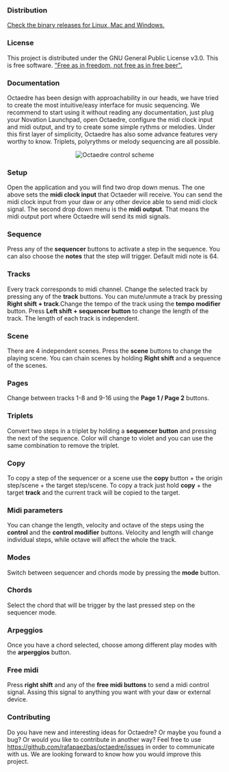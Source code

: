 ### Distribution
[Check the binary releases for Linux, Mac and Windows.](https://github.com/rafapaezbas/octaedre/releases)

### License
This project is distributed under the GNU General Public License v3.0. This is free software. ["Free as in freedom, not free as in free beer".](https://en.wikipedia.org/wiki/Gratis_versus_libre#.22Free_beer.22_vs_.22free_speech.22_distinction)

### Documentation
Octaedre has been design with approachability in our heads, we have tried to create the most intuitive/easy interface for music sequencing. We recommend to start using it without reading any documentation, just plug your Novation Launchpad, open Octaedre, configure the midi clock input and midi output, and try to create some simple rythms or melodies.
Under this first layer of simplicity, Octaedre has also some advance features very worthy to know. Triplets, polyrythms or melody sequencing are all possible.

<p align="center">
  <img src="https://raw.githubusercontent.com/rafapaezbas/octaedre/feature/web/assets/manual_min.png" alt="Octaedre control scheme"/>
</p>

### Setup
Open the application and you will find two drop down menus. The one above sets the __midi clock input__ that Octaeder will receive. You can send the midi clock input from your daw or any other device able to send midi clock signal.
The second drop down menu is the __midi output__. That means the midi output port where Octaedre will send its midi signals. 
### Sequence
Press any of the __sequencer__ buttons to activate a step in the sequence. You can also choose the __notes__ that the step will trigger. Default midi note is 64.
### Tracks
Every track corresponds to midi channel. Change the selected track by pressing any of the __track__ buttons. You can mute/unmute a track by pressing __Right shift +  track__.Change the tempo of the track using the __tempo modifier__ button. Press __Left shift + sequencer button__ to change the length of the track. The length of each track is independent.
### Scene
There are 4 independent scenes. Press the __scene__ buttons to change the playing scene. You can chain scenes by holding __Right shift__ and a sequence of the scenes.
### Pages
Change between tracks 1-8 and 9-16 using the __Page 1 / Page 2__ buttons.
### Triplets
Convert two steps in a triplet by holding a __sequencer button__ and pressing the next of the sequence. Color will change to violet and you can use the same combination to remove the triplet. 
### Copy
To copy a step of the sequencer or a scene use the __copy__ button + the origin step/scene + the target step/scene. To copy a track just hold __copy__ + the target __track__ and the current track will be copied to the target.
### Midi parameters
You can change the length, velocity and octave of the steps using the __control__ and the __control modifier__ buttons. Velocity and length will change individual steps, while octave will affect the whole the track.
### Modes
Switch between sequencer and chords mode by pressing the __mode__ button.
### Chords
Select the chord that will be trigger by the last pressed step on the sequencer mode.
### Arpeggios
Once you have a chord selected, choose among different play modes with the __arperggios__ button.
### Free midi
Press __right shift__ and any of the __free midi buttons__ to send a midi control signal. Assing this signal to anything you want with your daw or external device.

### Contributing
Do you have new and interesting ideas for Octaedre? Or maybe you found a bug? Or would you like to contribute in another way? Feel free to use https://github.com/rafapaezbas/octaedre/issues in order to communicate with us. We are looking forward to know how you would improve this project.
